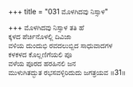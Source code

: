 +++
title = "031 ಮೊಳಗಿದವು ನಿಸ್ಸಾಳ"

+++
ಮೊಳಗಿದವು ನಿಸ್ಸಾಳ ತತಿ ಹೆ  
ಕ್ಕಳದ ಪೆರ್ಚಿನೊಳಲ್ಲಿ ದಿವಿಜಾ  
ವಳಿಯ ದುಂದುಭಿ ರವದಲುಬ್ಬಿದ ಸಾಧುವಾದಗಳ   
ಕಳಕಳದ ಕೊಲ್ಲಣಿಗೆಯಲಿ ಪೂ  
ವಳೆಯ ಪೂರದ ಹರಹಿನಲಿ ಜನ  
ಮುಳುಗಿತದ್ಭುತ ರಭಸವಳ್ಳಿರಿದುದು ಜಗತ್ರಯವ      ॥31॥